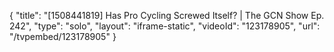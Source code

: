 {
    "title": "[1508441819] Has Pro Cycling Screwed Itself? | The GCN Show Ep. 242",
    "type": "solo",
    "layout": "iframe-static",
    "videoId": "123178905",
    "url": "\/tvpembed\/123178905"
}